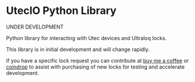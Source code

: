 # UtecIO Python Library
UNDER DEVELOPMENT

Python library for interacting with Utec devices and Ultraloq locks.

This library is in initial development and will change rapidly.

If you have a specific lock request you can contribute at [buy me a coffee](https://www.buymeacoffee.com/maeneak) or [coindrop](https://coindrop.to/maeneak) to assist with purchasing of new locks for testing and accelerate development.



